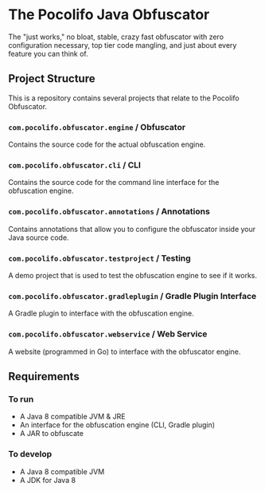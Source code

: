 # The Pocolifo Java Obfuscator

The "just works," no bloat, stable, crazy fast obfuscator with zero configuration necessary, top tier code
mangling, and just about every feature you can think of.

## Project Structure

This is a repository contains several projects that relate to the Pocolifo Obfuscator.

### `com.pocolifo.obfuscator.engine` / Obfuscator
Contains the source code for the actual obfuscation engine.

### `com.pocolifo.obfuscator.cli` / CLI
Contains the source code for the command line interface for the obfuscation engine.

### `com.pocolifo.obfuscator.annotations` / Annotations
Contains annotations that allow you to configure the obfuscator inside your Java source code.

### `com.pocolifo.obfuscator.testproject` / Testing
A demo project that is used to test the obfuscation engine to see if it works.

### `com.pocolifo.obfuscator.gradleplugin` / Gradle Plugin Interface
A Gradle plugin to interface with the obfuscation engine.

### `com.pocolifo.obfuscator.webservice` / Web Service

A website (programmed in Go) to interface with the obfuscator engine.

## Requirements
### To run
- A Java 8 compatible JVM & JRE
- An interface for the obfuscation engine (CLI, Gradle plugin)
- A JAR to obfuscate

### To develop
- A Java 8 compatible JVM
- A JDK for Java 8